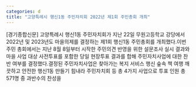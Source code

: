 ```yaml
---
categories: d
title: "고양특례시 행신1동 주민자치회 2022년 제1회 주민총회 개최"
---
```

[경기종합신문] 고양특례시 행신1동 주민자치회가 지난 22일 무원고등학교 강당에서 2022년 및 2023년도 마을의제를 결정하는 제1회 행신1동 주민총회를 개최했다.이번 주민 총회에서는 지난 8월 8일부터 시작한 주민의견 반영을 위한 설문조사 실시 결과와 마을 사업 대상 사전투표를 포함한 당일 현장투표 결과를 합해 주민자치사업에 대한 찬반 여부를 결정했다.결정된 주민자치사업은 찾아가는 복지 서비스 행신 숲속 책 여행 깨끗하고 안전한 행신1동 만들기 힘내라 주민자치회 등 총 4가지 사업으로 투표 인원 총 571명 중 과반수의 찬성을